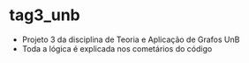 # tag3_unb

* Projeto 3 da disciplina de Teoria e Aplicação de Grafos UnB
* Toda a lógica é explicada nos cometários do código
